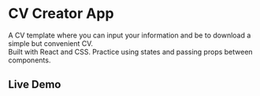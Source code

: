 # CV Creator App
A CV template where you can input your information and be to download a simple but convenient CV.<br>
Built with React and CSS. Practice using states and passing props between components. 
## Live Demo